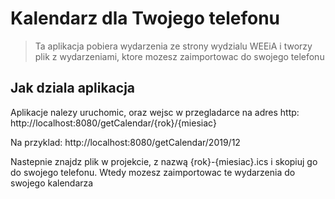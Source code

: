 # Kalendarz dla Twojego telefonu
> Ta aplikacja pobiera wydarzenia ze strony wydzialu WEEiA i tworzy plik z wydarzeniami, ktore mozesz zaimportowac do swojego telefonu

## Jak dziala aplikacja
Aplikacje nalezy uruchomic, oraz wejsc w przegladarce na adres http:
http://localhost:8080/getCalendar/{rok}/{miesiac}

Na przyklad:
http://localhost:8080/getCalendar/2019/12

Nastepnie znajdz plik w projekcie, z nazwą {rok}-{miesiac}.ics i skopiuj go do swojego telefonu. Wtedy mozesz zaimportowac te wydarzenia do swojego kalendarza


